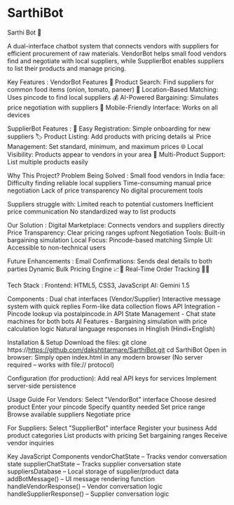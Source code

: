 # SarthiBot
Sarthi Bot 🤖

A dual-interface chatbot system that connects vendors with suppliers for efficient procurement of raw materials. VendorBot helps small food vendors find and negotiate with local suppliers, while SupplierBot enables suppliers to list their products and manage pricing.

Key Features : VendorBot Features 🛒 Product Search: Find suppliers for common food items (onion, tomato, paneer) 📍 Location-Based Matching: Uses pincode to find local suppliers 💰 AI-Powered Bargaining: Simulates price negotiation with suppliers 📱 Mobile-Friendly Interface: Works on all devices

SupplierBot Features : 📝 Easy Registration: Simple onboarding for new suppliers 🏷 Product Listing: Add products with pricing details 📊 Price Management: Set standard, minimum, and maximum prices 🌐 Local Visibility: Products appear to vendors in your area 🔄 Multi-Product Support: List multiple products easily

Why This Project? Problem Being Solved : Small food vendors in India face: Difficulty finding reliable local suppliers Time-consuming manual price negotiation Lack of price transparency No digital procurement tools

Suppliers struggle with: Limited reach to potential customers Inefficient price communication No standardized way to list products

Our Solution : Digital Marketplace: Connects vendors and suppliers directly Price Transparency: Clear pricing ranges upfront Negotiation Tools: Built-in bargaining simulation Local Focus: Pincode-based matching Simple UI: Accessible to non-technical users

Future Enhancements : Email Confirmations: Sends deal details to both parties Dynamic Bulk Pricing Engine 📈🤝 Real-Time Order Tracking 🚚📍

Tech Stack : Frontend: HTML5, CSS3, JavaScript AI: Gemini 1.5

Components : Dual chat interfaces (Vendor/Supplier) Interactive message system with quick replies Form-like data collection flows API Integration - Pincode lookup via postalpincode.in API State Management - Chat state machines for both bots AI Features - Bargaining simulation with price calculation logic Natural language responses in Hinglish (Hindi+English)

Installation & Setup Download the files: git clone https://https://github.com/dakshtitarmare/SarthiBot.git cd SarthiBot Open in browser: Simply open index.html in any modern browser (No server required – works with file:// protocol)

Configuration (for production): Add real API keys for services Implement server-side persistence

Usage Guide For Vendors: Select "VendorBot" interface Choose desired product Enter your pincode Specify quantity needed Set price range Browse available suppliers Negotiate price

For Suppliers: Select "SupplierBot" interface Register your business Add product categories List products with pricing Set bargaining ranges Receive vendor inquiries

Key JavaScript Components vendorChatState – Tracks vendor conversation state supplierChatState – Tracks supplier conversation state suppliersDatabase – Local storage of supplier/product data addBotMessage() – UI message rendering function handleVendorResponse() – Vendor conversation logic handleSupplierResponse() – Supplier conversation logic
